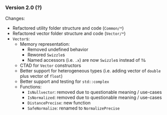 ### Version 2.0 (?)

Changes:
- Refactored utility folder structure and code (`Common/*`)
- Refactored vector folder structure and code (`Vector/*`)
- `Vector`s:
	- Memory representation:
		- Removed undefined behavior
		- Rewored `Swizzle`s
		- Named accessors (i.e. `.x`) are now `Swizzle`s instead of `T&`
	- CTAD for `Vector` constructors
	- Better support for heterogeneous types (i.e. adding vector of `double` plus vector of `float`)
	- Better support and testing for `std::complex`
	- Functions:
		- `IsNullvector`: removed due to questionable meaning / use-cases
		- `IsNormalized`: removed due to questionable meaning / use-cases
		- `DistancePrecise`: new function
		- `SafeNormalize`: renamed to `NormalizePrecise`